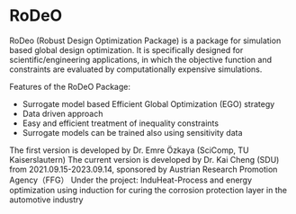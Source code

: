 # RoDeO
RoDeo (Robust Design Optimization Package) is a package for simulation based global design optimization. It is specifically designed
for scientific/engineering applications, in which the objective function and constraints are evaluated by computationally expensive simulations. 

Features of the RoDeO Package:
- Surrogate model based Efficient Global Optimization (EGO) strategy
- Data driven approach
- Easy and efficient treatment of inequality constraints
- Surrogate models can be trained also using sensitivity data

The first version is developed by Dr. Emre Özkaya (SciComp, TU Kaiserslautern)
The current version is developed by Dr. Kai Cheng (SDU) from 2021.09.15-2023.09.14, sponsored by Austrian Research Promotion Agency（FFG）
Under the project: InduHeat-Process and energy optimization using induction for curing the corrosion protection layer in the automotive industry
